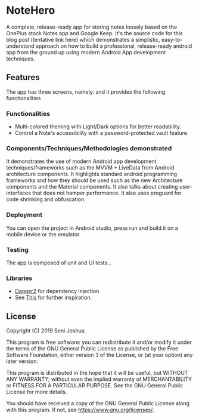 # NoteHero
A complete, release-ready app for storing notes loosely based on the OnePlus stock Notes app and Google Keep. It's the source code for this blog post (tentative link here) which demonstrates a simplistic, easy-to-understand approach on how to build a professional, release-ready android app from the ground up using modern Android App development techniques.

## Features

The app has three screens, namely:  and it provides the following functionalities

### Functionalities

- Multi-colored theming with Light/Dark options for better readability.
- Control a Note's accessibility with a password-protected vault feature. 

### Components/Techniques/Methodologies demonstrated

It demonstrates the use of modern Android app development techniques/frameworks such as the MVVM + LiveData from Android architecture components.
It highlights standard android programming frameworks and how they should be used such as the new Architecture components and the Material components. 
It also talks about creating user-interfaces that does not hamper performance. It also uses proguard for code shrinking and obfuscation.

### Deployment

You can open the project in Android studio, press run and build it on a mobile device or the emulator.

### Testing

The app is composed of unit and UI tests...

### Libraries 

* [Dagger2](https://google.github.io/dagger/) for dependency injection
* See [This](https://github.com/googlesamples/android-architecture-components/tree/master/GithubBrowserSample) for further inspiration.

## License 

Copyright (C) 2019 Seni Joshua.

This program is free software: you can redistribute it and/or modify
it under the terms of the GNU General Public License as published by
the Free Software Foundation, either version 3 of the License, or
(at your option) any later version.

This program is distributed in the hope that it will be useful,
but WITHOUT ANY WARRANTY; without even the implied warranty of
MERCHANTABILITY or FITNESS FOR A PARTICULAR PURPOSE.  See the
GNU General Public License for more details.

You should have received a copy of the GNU General Public License
along with this program.  If not, see <https://www.gnu.org/licenses/>.

